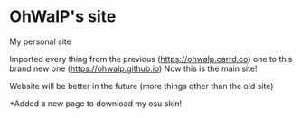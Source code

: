 # OhWalP's site
My personal site

Imported every thing from the previous (https://ohwalp.carrd.co) one to this brand new one (https://ohwalp.github.io)
Now this is the main site!

Website will be better in the future (more things other than the old site)

*Added a new page to download my osu skin! 

